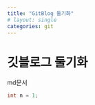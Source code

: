 ```yaml
---
title: "GitBlog 둘기화"
# layout: single
categories: git
---
```


# 깃블로그 둘기화

md문서

```c
int n = 1;
```